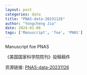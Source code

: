 ```yaml
---
layout: post
categories: data
title: "PNAS-data-20231126"
author: "Yongcheng Jia"
date: 2024-01-08
tags: ['Manuscript', 'foe', 'PNAS']
---
```


Manuscript foe PNAS

《美国国家科学院院刊》投稿稿件

资源链接: [PNAS-data-20231126](https://doi.org/10.57760/sciencedb.13713)
